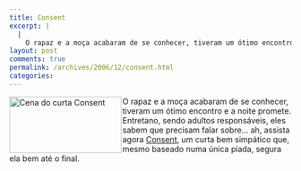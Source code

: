 ```yaml
---
title: Consent
excerpt: |
  |
    O rapaz e a moça acabaram de se conhecer, tiveram um ótimo encontro e a noite promete. Entretano, sendo adultos responsáveis, eles sabem que precisam falar sobre... ah, assista agora Consent, um curta bem simpático que, mesmo baseado numa única...
layout: post
comments: true
permalink: /archives/2006/12/consent.html
categories:
---
```

<img title="Cena do curta Consent" src="//chester.me/archives/img/consent.jpg" width="200" height="101" align="left" style="margin-right:2px" />O rapaz e a moça acabaram de se conhecer, tiveram um ótimo encontro e a noite promete. Entretano, sendo adultos responsáveis, eles sabem que precisam falar sobre&#8230; ah, assista agora [Consent][1], um curta bem simpático que, mesmo baseado numa única piada, segura ela bem até o final.

 [1]: http://www.glumbert.com/media/consent
